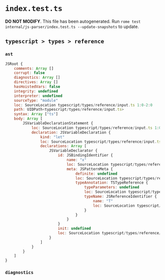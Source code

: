 # `index.test.ts`

**DO NOT MODIFY**. This file has been autogenerated. Run `rome test internal/js-parser/index.test.ts --update-snapshots` to update.

## `typescript > types > reference`

### `ast`

```javascript
JSRoot {
	comments: Array []
	corrupt: false
	diagnostics: Array []
	directives: Array []
	hasHoistedVars: false
	integrity: undefined
	interpreter: undefined
	sourceType: "module"
	loc: SourceLocation typescript/types/reference/input.ts 1:0-2:0
	path: UIDPath<typescript/types/reference/input.ts>
	syntax: Array ["ts"]
	body: Array [
		JSVariableDeclarationStatement {
			loc: SourceLocation typescript/types/reference/input.ts 1:0-1:9
			declaration: JSVariableDeclaration {
				kind: "let"
				loc: SourceLocation typescript/types/reference/input.ts 1:0-1:9
				declarations: Array [
					JSVariableDeclarator {
						id: JSBindingIdentifier {
							name: "x"
							loc: SourceLocation typescript/types/reference/input.ts 1:4-1:8
							meta: JSPatternMeta {
								definite: undefined
								loc: SourceLocation typescript/types/reference/input.ts 1:4-1:8
								typeAnnotation: TSTypeReference {
									typeParameters: undefined
									loc: SourceLocation typescript/types/reference/input.ts 1:7-1:8
									typeName: JSReferenceIdentifier {
										name: "T"
										loc: SourceLocation typescript/types/reference/input.ts 1:7-1:8 (T)
									}
								}
							}
						}
						init: undefined
						loc: SourceLocation typescript/types/reference/input.ts 1:4-1:8
					}
				]
			}
		}
	]
}
```

### `diagnostics`

```

```
